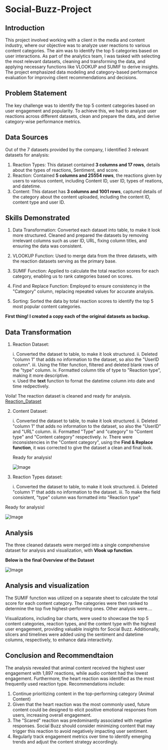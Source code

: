 # Social-Buzz-Project
## Introduction
This project involved working with a client in the media and content industry, where our objective was to analyze user reactions to various content categories. The aim was to identify the top 5 categories based on user interactions. As part of the analytics team, I was tasked with selecting the most relevant datasets, cleaning and transforming the data, and applying necessary functions like VLOOKUP and SUMIF to derive insights. The project emphasized data modeling and category-based performance evaluation for improving client recommendations and decisions.

## Problem Statement
The key challenge was to identify the top 5 content categories based on user engagement and popularity. To achieve this, we had to analyze user reactions across different datasets, clean and prepare the data, and derive category-wise performance metrics.

## Data Sources
 Out of the 7 datasets provided by the company, I identified 3 relevant datasets for analysis:
 1. Reaction Types: This dataset contained **3 columns and 17 rows**, details about the types of reactions, Sentiment, and score.
 2. Reaction: Contained **5 columns and 25554 rows**, the reactions given by users to various content, including Content ID, user ID, types of reations, and datetime.
 3. Content: This dataset has **3 columns and 1001 rows**, captured details of the category about the content uploaded, including the content ID, content type and user ID.

## Skills Demonstrated
1. Data Transformation: Converted each dataset into table, to make it look more structured. Cleaned and prepared the datasets by removing irrelevant columns such as user ID, URL, fixing column titles, and ensuring the data was consistent.

3. VLOOKUP Function: Used to merge data from the three datasets, with the reaction datasets serving as the primary base.
   
4. SUMIF Function: Applied to calculate the total reaction scores for each category, enabling us to rank categories based on scores.

5. Find and Replace Function: Employed to ensure consistency in the "Category" column, replacing repeated values for accurate analysis.

6. Sorting: Sorted the data by total reaction scores to identify the top 5 most popular content categories.

**First thing! I created a copy each of the original datasets as backup.**

## Data Transformation
1. Reaction Dataset:
   
   i. Converted the dataset to table, to make it look structured.
   ii. Deleted "column 1" that adds no information to the dataset, so also the "UserID column".
   iii. Using the filter function, filtered and deleted blank rows of the "type" column.
   iv. Formatted column title of type to "Reaction type", making it more descriptive.   
    v. Used the **text** function to fornat the datetime column into date and time redpectively.
   
Voila! The reaction dataset is cleaned and ready for analysis. [Reaction_Dataset](https://github.com/user-attachments/assets/c5914fdf-f1b3-4b17-83b3-0357512ca456)

2. Content Dataset:
   
   i. Converted the dataset to table, to make it look structured.
   ii. Deleted "column 1" that adds no information to the dataset, so also the "UserID" and "URL" column.
   iii. Formatted "Type" and "category" to "Content type" and "Content category" respectively.
   iv. There were inconsistencies in the "Content category", using the **Find & Replace function**, it was corrected to give the dataset 
       a clean and final look.
   
   Ready for analysis!
   
     ![Image](https://github.com/user-attachments/assets/d02a30e8-fdc0-44ec-a88b-c2dab2a2c88b)

3. Reaction Types dataset:
   
   i. Converted the dataset to table, to make it look structured.
   ii. Deleted "column 1" that adds no information to the dataset.
   iii. To make the field consistent, "type" column was formatted into "Reaction type"

Ready for analysis!

  ![Image](https://github.com/user-attachments/assets/f5e5c632-e75a-4283-b09a-300454eea4d1)
  
## Analysis
The three cleaned datasets were merged into a single comprehensive dataset for analysis and visualization, with **Vlook up function**.

**Below is the final Overview of the Dataset**

![Image](https://github.com/user-attachments/assets/9bca1e09-2d6a-47cf-97bc-b832e5457f5f)

## Analysis and visualization
The SUMIF function was utilized on a separate sheet to calculate the total score for each content category. The categories were then ranked to determine the top five highest-performing ones.
Other analysis were....

Visualizations, including bar charts, were used to showcase the top 5 content categories, reaction types, and the content type with the highest user engagement, providing valuable insights for Social Buzz. Additionally, slicers and timelines were added using the sentiment and datetime columns, respectively, to enhance data interactivity.


## Conclusion and Recommendtaion
 The analysis revealed that animal content received the highest user engagement with 1,897 reactions, while audio content had the lowest engagement. Furthermore, the heart reaction was identified as the most frequently used reaction type.
Recommendations include:
 1. Continue prioritizing content in the top-performing category (Animal Content)
 2. Given that the heart reaction was the most commonly used, future content could be designed to elicit positive emotional responses from users, increasing overall engagement.
 3. The "Scared" reaction was predominantly associated with negative responses. Social Buzz should consider minimizing content that may trigger this reaction to avoid negatively 
    impacting user sentiment.
 4.  Regularly track engagement metrics over time to identify emerging trends and adjust the content strategy accordingly.



